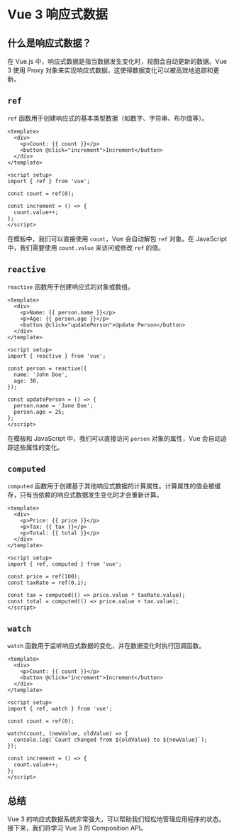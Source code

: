# Vue 3 响应式数据

## 什么是响应式数据？

在 Vue.js 中，响应式数据是指当数据发生变化时，视图会自动更新的数据。Vue 3 使用 Proxy 对象来实现响应式数据，这使得数据变化可以被高效地追踪和更新。

## `ref`

`ref` 函数用于创建响应式的基本类型数据（如数字、字符串、布尔值等）。

```vue
<template>
  <div>
    <p>Count: {{ count }}</p>
    <button @click="increment">Increment</button>
  </div>
</template>

<script setup>
import { ref } from 'vue';

const count = ref(0);

const increment = () => {
  count.value++;
};
</script>
```

在模板中，我们可以直接使用 `count`，Vue 会自动解包 `ref` 对象。在 JavaScript 中，我们需要使用 `count.value` 来访问或修改 `ref` 的值。

## `reactive`

`reactive` 函数用于创建响应式的对象或数组。

```vue
<template>
  <div>
    <p>Name: {{ person.name }}</p>
    <p>Age: {{ person.age }}</p>
    <button @click="updatePerson">Update Person</button>
  </div>
</template>

<script setup>
import { reactive } from 'vue';

const person = reactive({
  name: 'John Doe',
  age: 30,
});

const updatePerson = () => {
  person.name = 'Jane Doe';
  person.age = 25;
};
</script>
```

在模板和 JavaScript 中，我们可以直接访问 `person` 对象的属性，Vue 会自动追踪这些属性的变化。

## `computed`

`computed` 函数用于创建基于其他响应式数据的计算属性。计算属性的值会被缓存，只有当依赖的响应式数据发生变化时才会重新计算。

```vue
<template>
  <div>
    <p>Price: {{ price }}</p>
    <p>Tax: {{ tax }}</p>
    <p>Total: {{ total }}</p>
  </div>
</template>

<script setup>
import { ref, computed } from 'vue';

const price = ref(100);
const taxRate = ref(0.1);

const tax = computed(() => price.value * taxRate.value);
const total = computed(() => price.value + tax.value);
</script>
```

## `watch`

`watch` 函数用于监听响应式数据的变化，并在数据变化时执行回调函数。

```vue
<template>
  <div>
    <p>Count: {{ count }}</p>
    <button @click="increment">Increment</button>
  </div>
</template>

<script setup>
import { ref, watch } from 'vue';

const count = ref(0);

watch(count, (newValue, oldValue) => {
  console.log(`Count changed from ${oldValue} to ${newValue}`);
});

const increment = () => {
  count.value++;
};
</script>
```

## 总结

Vue 3 的响应式数据系统非常强大，可以帮助我们轻松地管理应用程序的状态。接下来，我们将学习 Vue 3 的 Composition API。
